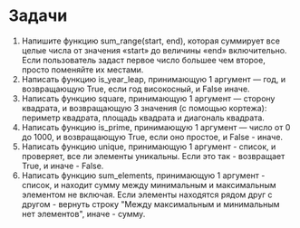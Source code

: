 # Задачи

1. Напишите функцию sum_range(start, end), которая суммирует все целые числа от значения «start» до величины «end» включительно. Если пользователь задаст первое число большее чем второе, просто поменяйте их местами.
3. Написать функцию is_year_leap, принимающую 1 аргумент — год, и возвращающую True, если год високосный, и False иначе.
4. Написать функцию square, принимающую 1 аргумент — сторону квадрата, и возвращающую 3 значения (с помощью кортежа): периметр квадрата, площадь квадрата и диагональ квадрата.
5. Написать функцию is_prime, принимающую 1 аргумент — число от 0 до 1000, и возвращающую True, если оно простое, и False - иначе.
6. Написать функцию unique, принимающую 1 аргумент - список, и проверяет, все ли элементы уникальны. Если это так - возвращает True, и иначе - False.
7. Написать функцию sum_elements, принимающую 1 аргумент - список, и находит сумму между минимальным и максимальным элементом не включая. Если элементы находятся рядом друг с другом - вернуть строку "Между максимальным и минимальным нет элементов", иначе - сумму.
